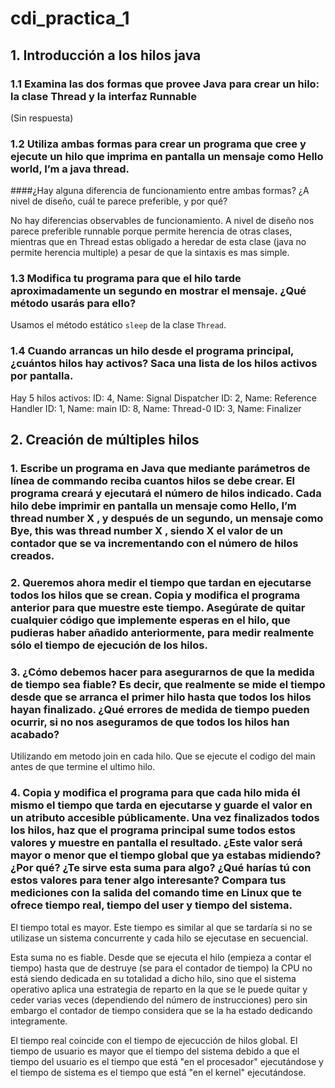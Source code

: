 # cdi_practica_1

## 1. Introducción a los hilos java

### 1.1   Examina  las  dos  formas  que  provee  Java  para  crear  un  hilo:  la  clase Thread y  la  interfaz Runnable
(Sin respuesta)


### 1.2   Utiliza ambas formas para crear un programa que cree y ejecute un hilo que imprima en pantalla un mensaje como Hello world, I’m a java thread.

####¿Hay alguna diferencia de funcionamiento entre ambas formas? ¿A nivel de diseño, cuál te parece preferible, y por qué?

No hay diferencias observables de funcionamiento.
A nivel de diseño nos parece preferible runnable porque permite herencia de otras clases, mientras que en Thread estas obligado a heredar de esta clase (java no permite herencia multiple) a pesar de que la sintaxis es mas simple.

### 1.3   Modifica tu programa para que el hilo tarde aproximadamente un segundo en mostrar el mensaje. ¿Qué método usarás para ello?
Usamos el método estático `sleep` de la clase `Thread`. 

### 1.4   Cuando arrancas un hilo desde el programa principal, ¿cuántos hilos hay activos? Saca una lista de los hilos activos por pantalla.
Hay 5 hilos activos:
ID: 4, Name: Signal Dispatcher
ID: 2, Name: Reference Handler
ID: 1, Name: main
ID: 8, Name: Thread-0
ID: 3, Name: Finalizer



## 2. Creación de múltiples hilos

### 1. Escribe un programa en Java que mediante parámetros de línea de commando reciba cuantos hilos se debe crear. El programa creará y ejecutará el número de hilos indicado. Cada hilo debe imprimir en pantalla un mensaje como Hello, I’m thread number X , y después de un segundo, un mensaje como Bye, this was thread number X , siendo X el valor de un contador que se va incrementando con el número de hilos creados.

### 2. Queremos ahora medir el tiempo que tardan en ejecutarse todos los hilos que se crean. Copia y modifica el programa anterior para que muestre este tiempo. Asegúrate de quitar cualquier código que implemente esperas en el hilo, que pudieras haber añadido anteriormente, para medir realmente sólo el tiempo de ejecución de los hilos.

### 3. ¿Cómo debemos hacer para asegurarnos de que la medida de tiempo sea fiable? Es decir, que realmente se mide el tiempo desde que se arranca el primer hilo hasta que todos los hilos hayan finalizado. ¿Qué errores de medida de tiempo pueden ocurrir, si no nos aseguramos de que todos los hilos han acabado?
Utilizando em metodo join en cada hilo.
Que se ejecute el codigo del main antes de que termine el ultimo hilo.

### 4.  Copia y modifica el programa para que cada hilo mida él mismo el tiempo que tarda en ejecutarse y guarde el valor en un atributo accesible públicamente. Una vez finalizados todos los hilos, haz que el programa principal sume todos estos valores y muestre en pantalla el resultado. ¿Este valor será mayor o menor que el tiempo global que ya estabas midiendo? ¿Por qué? ¿Te sirve esta suma para algo? ¿Qué harías tú con estos valores para tener algo interesante? Compara tus mediciones con la salida del comando time en Linux que te ofrece tiempo real, tiempo del user y tiempo del sistema.

El tiempo total es mayor. Este tiempo es similar al que se tardaría si no se utilizase un sistema concurrente y cada hilo se ejecutase en secuencial.

Esta suma no es fiable. Desde que se ejecuta el hilo (empieza a contar el tiempo) hasta que de destruye (se para el contador de tiempo) la CPU no está siendo dedicada en su totalidad a dicho hilo, sino que el sistema operativo aplica una estrategia de reparto en la que se le puede quitar y ceder varias veces (dependiendo del número de instrucciones) pero sin embargo el contador de tiempo considera que se la ha estado dedicando integramente.

El tiempo real coincide con el tiempo de ejecucción de hilos global. El tiempo de usuario es mayor que el tiempo del sistema debido a que el tiempo del usuario es el tiempo que está "en el procesador" ejecutándose y el tiempo de sistema es el tiempo que está "en el kernel" ejecutándose.






